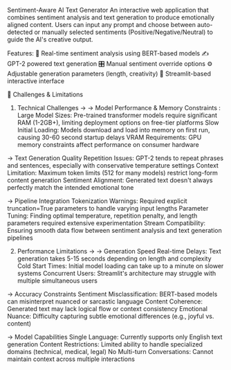 Sentiment-Aware AI Text Generator
An interactive web application that combines sentiment analysis and text generation to produce emotionally aligned content. Users can input any prompt and choose between auto-detected or manually selected sentiments (Positive/Negative/Neutral) to guide the AI's creative output.

Features:
🤖 Real-time sentiment analysis using BERT-based models
✍️ GPT-2 powered text generation
🎛️ Manual sentiment override options
⚙️ Adjustable generation parameters (length, creativity)
🎨 Streamlit-based interactive interface

🚧 Challenges & Limitations
1. Technical Challenges ->
-> Model Performance & Memory Constraints :
Large Model Sizes: Pre-trained transformer models require significant RAM (1-2GB+), limiting deployment options on free-tier platforms
Slow Initial Loading: Models download and load into memory on first run, causing 30-60 second startup delays
VRAM Requirements: GPU memory constraints affect performance on consumer hardware

-> Text Generation Quality
Repetition Issues: GPT-2 tends to repeat phrases and sentences, especially with conservative temperature settings
Context Limitation: Maximum token limits (512 for many models) restrict long-form content generation
Sentiment Alignment: Generated text doesn't always perfectly match the intended emotional tone

-> Pipeline Integration
Tokenization Warnings: Required explicit truncation=True parameters to handle varying input lengths
Parameter Tuning: Finding optimal temperature, repetition penalty, and length parameters required extensive experimentation
Stream Compatibility: Ensuring smooth data flow between sentiment analysis and text generation pipelines

2. Performance Limitations ->
-> Generation Speed
Real-time Delays: Text generation takes 5-15 seconds depending on length and complexity
Cold Start Times: Initial model loading can take up to a minute on slower systems
Concurrent Users: Streamlit's architecture may struggle with multiple simultaneous users

-> Accuracy Constraints
Sentiment Misclassification: BERT-based models can misinterpret nuanced or sarcastic language
Content Coherence: Generated text may lack logical flow or context consistency
Emotional Nuance: Difficulty capturing subtle emotional differences (e.g., joyful vs. content)

-> Model Capabilities
Single Language: Currently supports only English text generation
Content Restrictions: Limited ability to handle specialized domains (technical, medical, legal)
No Multi-turn Conversations: Cannot maintain context across multiple interactions

